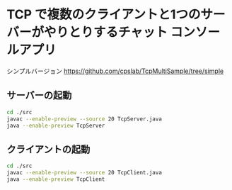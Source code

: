 # TCP で複数のクライアントと1つのサーバーがやりとりするチャット コンソールアプリ

シンプルバージョン https://github.com/cpslab/TcpMultiSample/tree/simple

## サーバーの起動

```sh
cd ./src
javac --enable-preview --source 20 TcpServer.java
java --enable-preview TcpServer
```

## クライアントの起動

```sh
cd ./src
javac --enable-preview --source 20 TcpClient.java
java --enable-preview TcpClient
```
